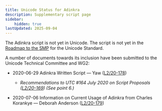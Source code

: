 ```yaml
---
title: Unicode Status for Adinkra
description: Supplementary script page
sidebar:
    hidden: true
lastUpdated: 2025-09-04
---
```


The Adinkra script is not yet in Unicode. The script is not yet in the [Roadmap to the SMP](http://www.unicode.org/roadmaps/smp/) for the Unicode Standard.

[comment]: # (end of intro)

[comment]: # (start of blocks)



[comment]: # (end of blocks)

[comment]: # (start of chars)



[comment]: # (end of chars)

[comment]: # (start of rest)

A number of documents towards its inclusion have been submitted to the Unicode Technical Committee and WG2:

- 2020-06-29 Adinkra Written Script — Yaw ([L2/20-178](http://www.unicode.org/cgi-bin/GetMatchingDocs.pl?L2/20-178))

  - _Recommendations to UTC #164 July 2020 on Script Proposals ([L2/20-169](https://www.unicode.org/L2/L2020/20169-script-adhoc-rept.pdf)) (See point 6.)_

- 2020-07-06 Information on Current Usage of Adinkra from Charles Korankye — Deborah Anderson ([L2/20-179](http://www.unicode.org/cgi-bin/GetMatchingDocs.pl?L2/20-179))
